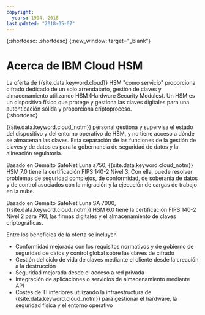 ```yaml
---
copyright:
  years: 1994, 2018
lastupdated: "2018-05-07"
---
```


{:shortdesc: .shortdesc}
{:new_window: target="_blank"}

# Acerca de IBM Cloud HSM

La oferta de {{site.data.keyword.cloud}} HSM "como servicio" proporciona cifrado dedicado de un solo arrendatario, gestión de claves y almacenamiento utilizando HSM (Hardware Security Modules). Un HSM es un dispositivo físico que protege y gestiona las claves digitales para una autenticación sólida y proporciona criptoproceso.  
{:shortdesc}

{{site.data.keyword.cloud_notm}} personal gestiona y supervisa el estado del dispositivo y del entorno operativo de HSM, y no tiene acceso a dónde se almacenan las claves. Esta separación de las funciones de la gestión de claves y de datos es para la gobernancia de seguridad de datos y la alineación regulatoria.
 
Basado en Gemalto SafeNet Luna a750, {{site.data.keyword.cloud_notm}} HSM 7.0 tiene la certificación FIPS 140-2 Nivel 3. Con ella, puede resolver problemas de seguridad complejos, de conformidad, de soberanía de datos y de control asociados con la migración y la ejecución de cargas de trabajo en la nube.
 
Basado en Gemalto SafeNet Luna SA 7000, {{site.data.keyword.cloud_notm}} HSM 6.0 tiene la certificación FIPS 140-2 Nivel 2 para PKI, las firmas digitales y el almacenamiento de claves criptográficas. 

Entre los beneficios de la oferta se incluyen

  * Conformidad mejorada con los requisitos normativos y de gobierno de seguridad de datos y control global sobre las claves de cifrado
  * Gestión del ciclo de vida de claves mediante el cliente desde la creación a la destrucción
  * Seguridad mejorada desde el acceso a red privada
  * Integración de aplicaciones o servicios de almacenamiento mediante API
  * Costes de TI inferiores utilizando la infraestructura de {{site.data.keyword.cloud_notm}} para gestionar el hardware, la seguridad física y el entorno operativo

